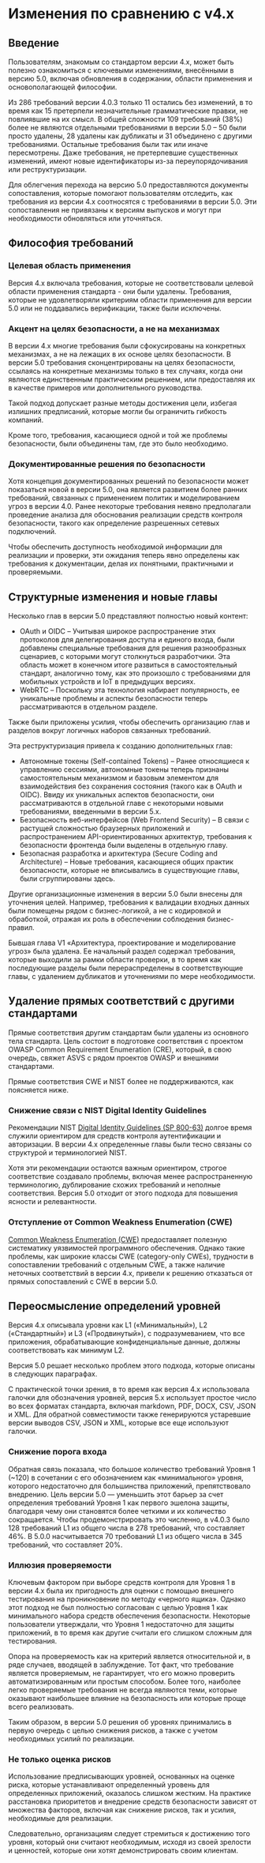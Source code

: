 # Изменения по сравнению с v4.x

## Введение

Пользователям, знакомым со стандартом версии 4.x, может быть полезно ознакомиться с ключевыми изменениями, внесёнными в версию 5.0, включая обновления в содержании, области применения и основополагающей философии.

Из 286 требований версии 4.0.3 только 11 остались без изменений, в то время как 15 претерпели незначительные грамматические правки, не повлиявшие на их смысл. В общей сложности 109 требований (38%) более не являются отдельными требованиями в версии 5.0 – 50 были просто удалены, 28 удалены как дубликаты и 31 объединено с другими требованиями. Остальные требования были так или иначе пересмотрены. Даже требования, не претерпевшие существенных изменений, имеют новые идентификаторы из-за переупорядочивания или реструктуризации.

Для облегчения перехода на версию 5.0 предоставляются документы сопоставления, которые помогают пользователям отследить, как требования из версии 4.x соотносятся с требованиями в версии 5.0. Эти сопоставления не привязаны к версиям выпусков и могут при необходимости обновляться или уточняться.

## Философия требований

### Целевая область применения

Версия 4.x включала требования, которые не соответствовали целевой области применения стандарта - они были удалены. Требования, которые не удовлетворяли критериям области применения для версии 5.0 или не поддавались верификации, также были исключены.

### Акцент на целях безопасности, а не на механизмах

В версии 4.x многие требования были сфокусированы на конкретных механизмах, а не на лежащих в их основе целях безопасности. В версии 5.0 требования сконцентрированы на целях безопасности, ссылаясь на конкретные механизмы только в тех случаях, когда они являются единственным практическим решением, или предоставляя их в качестве примеров или дополнительного руководства.

Такой подход допускает разные методы достижения цели, избегая излишних предписаний, которые могли бы ограничить гибкость компаний.

Кроме того, требования, касающиеся одной и той же проблемы безопасности, были объединены там, где это было необходимо.

### Документированные решения по безопасности

Хотя концепция документированных решений по безопасности может показаться новой в версии 5.0, она является развитием более ранних требований, связанных с применением политик и моделированием угроз в версии 4.0. Ранее некоторые требования неявно предполагали проведение анализа для обоснования реализации средств контроля безопасности, такого как определение разрешенных сетевых подключений.

Чтобы обеспечить доступность необходимой информации для реализации и проверки, эти ожидания теперь явно определены как требования к документации, делая их понятными, практичными и проверяемыми.

## Структурные изменения и новые главы

Несколько глав в версии 5.0 представляют полностью новый контент:

* OAuth и OIDC – Учитывая широкое распространение этих протоколов для делегирования доступа и единого входа, были добавлены специальные требования для решения разнообразных сценариев, с которыми могут столкнуться разработчики. Эта область может в конечном итоге развиться в самостоятельный стандарт, аналогично тому, как это произошло с требованиями для мобильных устройств и IoT в предыдущих версиях.
* WebRTC – Поскольку эта технология набирает популярность, ее уникальные проблемы и аспекты безопасности теперь рассматриваются в отдельном разделе.

Также были приложены усилия, чтобы обеспечить организацию глав и разделов вокруг логичных наборов связанных требований.

Эта реструктуризация привела к созданию дополнительных глав:

* Автономные токены (Self-contained Tokens) – Ранее относящиеся к управлению сессиями, автономные токены теперь признаны самостоятельным механизмом и базовым элементом для взаимодействия без сохранения состояния (такого как в OAuth и OIDC). Ввиду их уникальных аспектов безопасности, они рассматриваются в отдельной главе с некоторыми новыми требованиями, введенными в версии 5.x.
* Безопасность веб-интерфейсов (Web Frontend Security) – В связи с растущей сложностью браузерных приложений и распространением API-ориентированных архитектур, требования к безопасности фронтенда были выделены в отдельную главу.
* Безопасная разработка и архитектура (Secure Coding and Architecture) – Новые требования, касающиеся общих практик безопасности, которые не вписывались в существующие главы, были сгруппированы здесь.

Другие организационные изменения в версии 5.0 были внесены для уточнения целей. Например, требования к валидации входных данных были помещены рядом с бизнес-логикой, а не с кодировкой и обработкой, отражая их роль в обеспечении соблюдения бизнес-правил.

Бывшая глава V1 «Архитектура, проектирование и моделирование угроз» была удалена. Ее начальный раздел содержал требования, которые выходили за рамки области проверки, в то время как последующие разделы были перераспределены в соответствующие главы, с удалением дубликатов и уточнениями по мере необходимости.

## Удаление прямых соответствий с другими стандартами

Прямые соответствия другим стандартам были удалены из основного тела стандарта. Цель состоит в подготовке соответствия с проектом OWASP Common Requirement Enumeration (CRE), который, в свою очередь, свяжет ASVS с рядом проектов OWASP и внешними стандартами.

Прямые соответствия CWE и NIST более не поддерживаются, как поясняется ниже.

### Снижение связи с NIST Digital Identity Guidelines

Рекомендации NIST [Digital Identity Guidelines (SP 800-63)](https://pages.nist.gov/800-63-3/) долгое время служили ориентиром для средств контроля аутентификации и авторизации. В версии 4.x определенные главы были тесно связаны со структурой и терминологией NIST.

Хотя эти рекомендации остаются важным ориентиром, строгое соответствие создавало проблемы, включая менее распространенную терминологию, дублирование схожих требований и неполные соответствия. Версия 5.0 отходит от этого подхода для повышения ясности и релевантности.

### Отступление от Common Weakness Enumeration (CWE)

[Common Weakness Enumeration (CWE)](https://cwe.mitre.org/) предоставляет полезную систематику уязвимостей программного обеспечения. Однако такие проблемы, как широкие классы CWЕ (category-only CWEs), трудности в сопоставлении требований с отдельным CWE, а также наличие неточных соответствий в версии 4.x, привели к решению отказаться от прямых сопоставлений с CWE в версии 5.0.

## Переосмысление определений уровней

Версия 4.x описывала уровни как L1 («Минимальный»), L2 («Стандартный») и L3 («Продвинутый»), с подразумеванием, что все приложения, обрабатывающие конфиденциальные данные, должны соответствовать как минимум L2.

Версия 5.0 решает несколько проблем этого подхода, которые описаны в следующих параграфах.

С практической точки зрения, в то время как версия 4.x использовала галочки для обозначения уровней, версия 5.x использует простое число во всех форматах стандарта, включая markdown, PDF, DOCX, CSV, JSON и XML. Для обратной совместимости также генерируются устаревшие версии выводов CSV, JSON и XML, которые все еще используют галочки.

### Снижение порога входа

Обратная связь показала, что большое количество требований Уровня 1 (~120) в сочетании с его обозначением как «минимального» уровня, которого недостаточно для большинства приложений, препятствовало внедрению. Цель версии 5.0 — уменьшить этот барьер за счет определения требований Уровня 1 как первого эшелона защиты, благодаря чему они становятся более четкими и их количество сокращается. Чтобы продемонстрировать это численно, в v4.0.3 было 128 требований L1 из общего числа в 278 требований, что составляет 46%. В 5.0.0 насчитывается 70 требований L1 из общего числа в 345 требований, что составляет 20%.

### Иллюзия проверяемости

Ключевым фактором при выборе средств контроля для Уровня 1 в версии 4.x была их пригодность для оценки с помощью внешнего тестирования на проникновение по методу «черного ящика». Однако этот подход не был полностью согласован с целью Уровня 1 как минимального набора средств обеспечения безопасности. Некоторые пользователи утверждали, что Уровня 1 недостаточно для защиты приложений, в то время как другие считали его слишком сложным для тестирования.

Опора на проверяемость как на критерий является относительной и, в ряде случаев, вводящей в заблуждение. Тот факт, что требование является проверяемым, не гарантирует, что его можно проверить автоматизированным или простым способом. Более того, наиболее легко проверяемые требования не всегда являются теми, которые оказывают наибольшее влияние на безопасность или которые проще всего реализовать.

Таким образом, в версии 5.0 решения об уровнях принимались в первую очередь с целью снижения рисков, а также с учетом необходимых усилий по реализации.

### Не только оценка рисков

Использование предписывающих уровней, основанных на оценке риска, которые устанавливают определенный уровень для определенных приложений, оказалось слишком жестким. На практике расстановка приоритетов и внедрение средств безопасности зависят от множества факторов, включая как снижение рисков, так и усилия, необходимые для реализации.

Следовательно, организациям следует стремиться к достижению того уровня, который они считают необходимым, исходя из своей зрелости и ценностей, которые они хотят демонстрировать своим клиентам.
